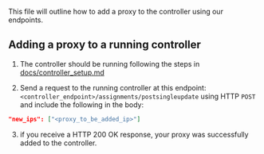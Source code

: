 This file will outline how to add a proxy to the controller using our endpoints.
## Adding a proxy to a running controller

1. The controller should be running following the steps in [docs/controller_setup.md](https://github.com/spotproxy-project/spotproxy/blob/main/docs/controller_setup.md)

2. Send a request to the running controller at this endpoint: ```<controller_endpoint>/assignments/postsingleupdate``` using HTTP ```POST``` and include the following in the body:

```JSON
"new_ips": ["<proxy_to_be_added_ip>"]
```

3. if you receive a HTTP 200 OK response, your proxy was successfully added to the controller.
